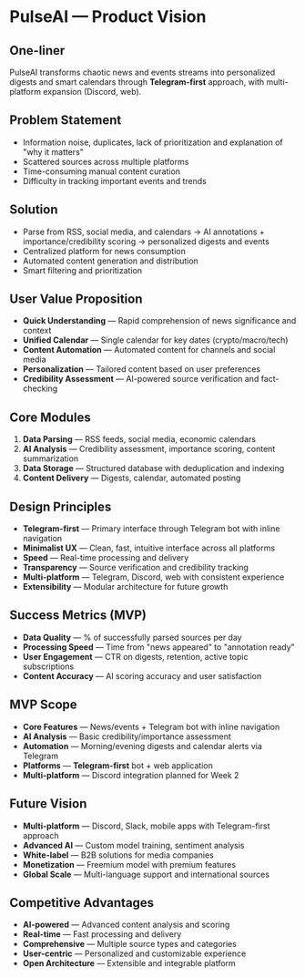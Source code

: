 # PulseAI — Product Vision

## One-liner
PulseAI transforms chaotic news and events streams into personalized digests and smart calendars through **Telegram-first** approach, with multi-platform expansion (Discord, web).

## Problem Statement
- Information noise, duplicates, lack of prioritization and explanation of "why it matters"
- Scattered sources across multiple platforms
- Time-consuming manual content curation
- Difficulty in tracking important events and trends

## Solution
- Parse from RSS, social media, and calendars → AI annotations + importance/credibility scoring → personalized digests and events
- Centralized platform for news consumption
- Automated content generation and distribution
- Smart filtering and prioritization

## User Value Proposition
- **Quick Understanding** — Rapid comprehension of news significance and context
- **Unified Calendar** — Single calendar for key dates (crypto/macro/tech)
- **Content Automation** — Automated content for channels and social media
- **Personalization** — Tailored content based on user preferences
- **Credibility Assessment** — AI-powered source verification and fact-checking

## Core Modules
1. **Data Parsing** — RSS feeds, social media, economic calendars
2. **AI Analysis** — Credibility assessment, importance scoring, content summarization
3. **Data Storage** — Structured database with deduplication and indexing
4. **Content Delivery** — Digests, calendar, automated posting

## Design Principles
- **Telegram-first** — Primary interface through Telegram bot with inline navigation
- **Minimalist UX** — Clean, fast, intuitive interface across all platforms
- **Speed** — Real-time processing and delivery
- **Transparency** — Source verification and credibility tracking
- **Multi-platform** — Telegram, Discord, web with consistent experience
- **Extensibility** — Modular architecture for future growth

## Success Metrics (MVP)
- **Data Quality** — % of successfully parsed sources per day
- **Processing Speed** — Time from "news appeared" to "annotation ready"
- **User Engagement** — CTR on digests, retention, active topic subscriptions
- **Content Accuracy** — AI scoring accuracy and user satisfaction

## MVP Scope
- **Core Features** — News/events + Telegram bot with inline navigation
- **AI Analysis** — Basic credibility/importance assessment
- **Automation** — Morning/evening digests and calendar alerts via Telegram
- **Platforms** — **Telegram-first** bot + web application
- **Multi-platform** — Discord integration planned for Week 2

## Future Vision
- **Multi-platform** — Discord, Slack, mobile apps with Telegram-first approach
- **Advanced AI** — Custom model training, sentiment analysis
- **White-label** — B2B solutions for media companies
- **Monetization** — Freemium model with premium features
- **Global Scale** — Multi-language support and international sources

## Competitive Advantages
- **AI-powered** — Advanced content analysis and scoring
- **Real-time** — Fast processing and delivery
- **Comprehensive** — Multiple source types and categories
- **User-centric** — Personalized and customizable experience
- **Open Architecture** — Extensible and integrable platform